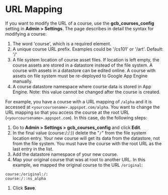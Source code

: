 <h1>URL Mapping</h1>

If you want to modify the URL of a course, use the **gcb\_courses\_config** setting in **Admin > Settings**. The page describes in detail the syntax for modifying a course:

  1. The word 'course', which is a required element.
  1. A unique course URL prefix. Examples could be '/cs101' or '/art'. Default: '/'
  1. A file system location of course asset files. If location is left empty, the course assets are stored in a datastore instead of the file system. A course with assets in a datastore can be edited online. A course with assets on file system must be re-deployed to Google App Engine manually.
  1. A course datastore namespace where course data is stored in App Engine. Note: this value cannot be changed after the course is created.

For example, you have a course with a URL mapping of `/alpha` and it is accessed at `<yourcoursename>.appspot.com/alpha`. You want to change the URL mapping so that you access the course at the root URL (`<yourcoursename>.appspot.com`). In this case, do the following steps:

  1. Go to **Admin > Settings > gcb\_courses\_config** and click **Edit**.
  1. In the final value (course:/:/:)) delete the "`/`" from the file system location entry. Your new course will get its data from the datastore, not from the file system. You must have the course with the root URL as the last entry in the list.
  1. Add the datastore namespace of your new course.
  1. Map your original course that was at root to another URL. In this example, we mapped the original course to the URL `/original`:
```
course:/original:/:
course:/::ns_alpha
```
  1. Click **Save**.